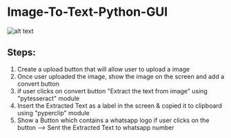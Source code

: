 # Image-To-Text-Python-GUI

![alt text](https://shaiksalmankhan.github.io/cv/images/6.gif)

Steps:
-----
1) Create a upload button that will allow user to upload a image
2) Once user uploaded the image, show the image on the screen
   and add a convert button
3) if user clicks on convert button "Extract the text from image" using "pytesseract" module
4) Insert the Extracted Text as a label in the screen & copied it to clipboard using "pyperclip" module
5) Show a Button which contains a whatsapp logo if user clicks on the button --> Sent the Extracted Text to whatsapp number
